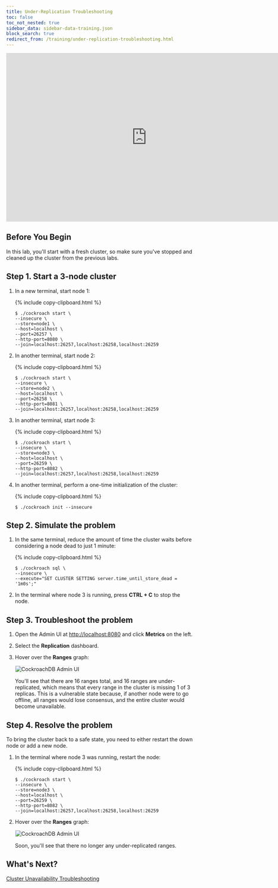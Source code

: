 ```yaml
---
title: Under-Replication Troubleshooting
toc: false
toc_not_nested: true
sidebar_data: sidebar-data-training.json
block_search: true
redirect_from: /training/under-replication-troubleshooting.html
---
```


<iframe src="https://docs.google.com/presentation/d/e/2PACX-1vTSFeWLn6dr-ikvcXIXsdG7l4yWTfHiW4QA28LH9bS7MqSgm5MDNwBF2QZT_z6t4aSETvcEMpvMvqbv/embed?start=false&loop=false" frameborder="0" width="756" height="454" allowfullscreen="true" mozallowfullscreen="true" webkitallowfullscreen="true"></iframe>

<style>
  #toc ul:before {
    content: "Hands-on Lab"
  }
</style>
<div id="toc"></div>

## Before You Begin

In this lab, you'll start with a fresh cluster, so make sure you've stopped and cleaned up the cluster from the previous labs.

## Step 1. Start a 3-node cluster

1. In a new terminal, start node 1:

    {% include copy-clipboard.html %}
    ~~~ shell
    $ ./cockroach start \
    --insecure \
    --store=node1 \
    --host=localhost \
    --port=26257 \
    --http-port=8080 \
    --join=localhost:26257,localhost:26258,localhost:26259
    ~~~~

2. In another terminal, start node 2:

    {% include copy-clipboard.html %}
    ~~~ shell
    $ ./cockroach start \
    --insecure \
    --store=node2 \
    --host=localhost \
    --port=26258 \
    --http-port=8081 \
    --join=localhost:26257,localhost:26258,localhost:26259
    ~~~

3. In another terminal, start node 3:

    {% include copy-clipboard.html %}
    ~~~ shell
    $ ./cockroach start \
    --insecure \
    --store=node3 \
    --host=localhost \
    --port=26259 \
    --http-port=8082 \
    --join=localhost:26257,localhost:26258,localhost:26259
    ~~~

4. In another terminal, perform a one-time initialization of the cluster:

    {% include copy-clipboard.html %}
    ~~~ shell
    $ ./cockroach init --insecure
    ~~~

## Step 2. Simulate the problem

1. In the same terminal, reduce the amount of time the cluster waits before considering a node dead to just 1 minute:

    {% include copy-clipboard.html %}
    ~~~ shell
    $ ./cockroach sql \
    --insecure \
    --execute="SET CLUSTER SETTING server.time_until_store_dead = '1m0s';"
    ~~~

2. In the terminal where node 3 is running, press **CTRL + C** to stop the node.

## Step 3. Troubleshoot the problem

1. Open the Admin UI at <a href="http://localhost:8080" data-proofer-ignore>http://localhost:8080</a> and click **Metrics** on the left.

2. Select the **Replication** dashboard.

3. Hover over the **Ranges** graph:

    <img src="{{ 'images/v2.0/training-11.png' | relative_url }}" alt="CockroachDB Admin UI" style="border:1px solid #eee;max-width:100%" />

    You'll see that there are 16 ranges total, and 16 ranges are under-replicated, which means that every range in the cluster is missing 1 of 3 replicas. This is a vulnerable state because, if another node were to go offline, all ranges would lose consensus, and the entire cluster would become unavailable.

## Step 4. Resolve the problem

To bring the cluster back to a safe state, you need to either restart the down node or add a new node.

1. In the terminal where node 3 was running, restart the node:

    {% include copy-clipboard.html %}
    ~~~ shell
    $ ./cockroach start \
    --insecure \
    --store=node3 \
    --host=localhost \
    --port=26259 \
    --http-port=8082 \
    --join=localhost:26257,localhost:26258,localhost:26259
    ~~~

3. Hover over the **Ranges** graph:

    <img src="{{ 'images/v2.0/training-12.png' | relative_url }}" alt="CockroachDB Admin UI" style="border:1px solid #eee;max-width:100%" />

    Soon, you'll see that there no longer any under-replicated ranges.

## What's Next?

[Cluster Unavailability Troubleshooting](cluster-unavailability-troubleshooting.html)
